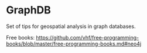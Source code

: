 # GraphDB

Set of tips for geospatial analysis in graph databases.

Free books: https://github.com/vhf/free-programming-books/blob/master/free-programming-books.md#neo4j

